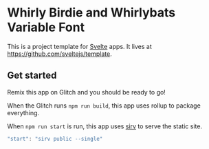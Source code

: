 # Whirly Birdie and Whirlybats Variable Font

This is a project template for [Svelte](https://svelte.dev) apps. It lives at https://github.com/sveltejs/template.


## Get started

Remix this app on Glitch and you should be ready to go!

When the Glitch runs `npm run build`, this app uses rollup to package everything.

When `npm run start` is run, this app uses [sirv](https://github.com/lukeed/sirv) to serve the static site.


```js
"start": "sirv public --single"
```